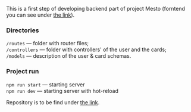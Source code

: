 This is a first step of developing backend part of project Mesto (forntend you can see under [the link](https://nadezhdaterenteva.github.io/mesto-react/)).

### Directories

`/routes` — folder with router files;  
`/controllers` — folder with controllers' of the user and the cards;   
`/models` — description of the user & card schemas.
  
### Project run

`npm run start` — starting server   
`npm run dev` — starting server with hot-reload

Repository is to be find under [the link](https://github.com/NadezhdaTerenteva/express-mesto-gha).



